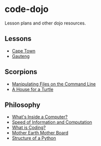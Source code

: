 code-dojo
=========

Lesson plans and other dojo resources.

Lessons
-------

 * [Cape Town](lessons/ct/index.md)
 * [Gauteng](lessons/gt/index.md)

Scorpions
---------

 * [Manipulating Files on the Command Line](scorpions/scorpion-01-command-line.md)
 * [A House for a Turtle](scorpions/scorpion-02-turtle-home.md)

Philosophy
----------

 * [What's Inside a Computer?](philosophy/philosophy-01-opening-a-computer.md)
 * [Speed of Information and Computation](philosophy/philosophy-02-speed-of-information.md)
 * [What is Coding?](philosophy/philosophy-03-what-is-coding.md)
 * [Mother Earth Mother Board](philosophy/philosophy-04-mother-earth-mother-board.md)
 * [Structure of a Python](philosophy/philosophy-05-structure-of-a-python.md)